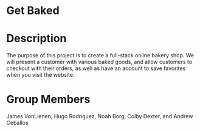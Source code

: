 # Get Baked

<h1>Description</h1>
<p>The purpose of this project is to create a full-stack online bakery shop. We will present a customer with various baked goods, and allow customers to checkout with their orders, as well as have an account to save favorites when you visit the website.</p>

<h1>Group Members</h1>
<p>James VonLienen, Hugo Rodriguez, Noah Borg, Colby Dexter, and Andrew Ceballos</p>

